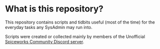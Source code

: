 # What is this repository?
This repository contains scripts and tidbits useful (most of the time) for the everyday tasks any SysAdmin may run into.

Scripts were created or collected mainly by members of the Unofficial [Spiceworks Community Discord server](https://spiceheads.chat).
